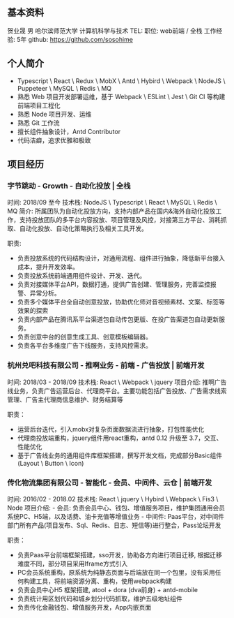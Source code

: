 ## 基本资料
贺业晟 男 哈尔滨师范大学 计算机科学与技术
TEL: <!--18565249098-->
职位: web前端 / 全栈
工作经验: 5年
github: https://github.com/sosohime


## 个人简介

- Typescript \ React \ Redux \ MobX \ Antd \ Hybird \ Webpack \ NodeJS \ Puppeteer \ MySQL \ Redis \ MQ
- 熟悉 Web 项目开发部署运维，基于 Webpack \ ESLint \ Jest \ Git CI 等构建前端项目工程化
- 熟悉 Node 项目开发、运维
- 熟悉 Git 工作流
- 擅长组件抽象设计，Antd Contributor
- 代码洁癖，追求优雅和极致

## 项目经历

### 字节跳动 - Growth - 自动化投放 | 全栈

时间: 2018/09 至今
技术栈: NodeJS \ Typescript \ React \ MySQL \ Redis \ MQ
简介: 所属团队为自动化投放方向，支持内部产品在国内&海外自动化投放工作，支持投放团队的多平台内容投放、项目管理及风控，对接第三方平台、消耗抓取、自动化投放、自动化策略执行及相关工具开发。

职责: 
- 负责投放系统的代码结构设计，对通用流程、组件进行抽象，降低新平台接入成本，提升开发效率。
- 负责投放系统前端通用组件设计、开发、迭代。
- 负责对接媒体平台API，数据打通，提供广告创建、管理服务，完善监控报警、异常分析。
- 负责多个媒体平台全自动创意投放，协助优化师对音视频素材、文案、标签等效果的探索
- 负责内部产品在腾讯系平台渠道包自动传包更版、在投广告渠道包自动更新服务。
- 负责创意中台的创意生成工具、创意模板编辑器。
- 负责各平台多维度广告下线服务，支持风控需求。


### 杭州兑吧科技有限公司 - 推啊业务 - 前端 - 广告投放 | 前端开发

时间: 2018/03 - 2018/09
技术栈: React \ Webpack \ jquery
项目介绍: 推啊广告线业务，负责广告运营后台、代理商平台。主要功能包括广告投放、广告需求线索管理、广告主代理商信息维护、财务结算等

职责：
- 运营后台迭代，引入mobx对复杂页面数据流进行抽象，打包性能优化
- 代理商投放端重构，jquery组件用react重构，antd 0.12 升级至 3.7，交互、性能优化
- 基于广告线业务的通用组件库框架搭建，撰写开发文档，完成部分Basic组件 (Layout \ Button \ Icon)


### 传化物流集团有限公司 - 智能化 - 会员、中间件、云仓 | 前端开发

时间: 2016/02 - 2018.02
技术栈: React \ jquery \ Hybird \ Webpack \ Fis3 \ Node
项目介绍: 
    - 会员: 负责会员中心、钱包、增值服务项目，维护集团通用会员系统PC、H5端，以及话费、油卡充值等增值业务
    - 中间件: Paas平台，对中间件部门所有产品(项目发布、Sql、Redis、日志、短信等)进行整合，Pass论坛开发

职责：
- 负责Paas平台前端框架搭建，sso开发，协助各方向进行项目迁移, 根据迁移难度不同，部分项目采用Iframe方式引入
- PC会员系统重构，原系统为纯静态页面与后端放在同一个包里，没有采用任何构建工具，将前端资源分离、重构，使用webpack构建
- 负责会员中心H5 框架搭建, atool + dora (dva前身) + antd-mobile
- 负责统计用区划代码和城乡划分代码抓取，维护五级地址组件
- 负责传化金融钱包、增值服务开发，App内嵌页面
